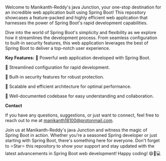 Welcome to Manikanth-Reddy's java Junction, your one-stop destination for an incredible web application built using Spring Boot! This repository showcases a feature-packed and highly efficient web application that harnesses the power of Spring Boot's rapid development capabilities.

Dive into the world of Spring Boot's simplicity and flexibility as we explore how it streamlines the development process. From seamless configuration to built-in security features, this web application leverages the best of Spring Boot to deliver a top-notch user experience.

**Key Features:**
🔹 Powerful web application developed with Spring Boot.

🔹 Streamlined configuration for rapid development.

🔹 Built-in security features for robust protection.

🔹 Scalable and efficient architecture for optimal performance.

🔹 Well-documented codebase for easy understanding and collaboration.

**Contact**

If you have any questions, suggestions, or just want to connect, feel free to reach out to me at manikanth18100@protonmail.com.

Join us at Manikanth-Reddy's java Junction and witness the magic of Spring Boot in action. Whether you're a seasoned Spring developer or just starting with Spring Boot, there's something here for everyone. Don't forget to ⭐️Star⭐️ this repository to show your support and stay updated with the latest advancements in Spring Boot web development! Happy coding! 😄🌟💻
